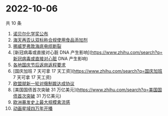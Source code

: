 # 2022-10-06

共 10 条

<!-- BEGIN -->
<!-- 最后更新时间 Thu Oct 06 2022 11:08:31 GMT+0800 (China Standard Time) -->

1. [诺贝尔化学奖公布](https://www.zhihu.com/search?q=诺贝尔化学奖公布)
1. [海天再否认双标称合规使用食品添加剂](https://www.zhihu.com/search?q=海天再否认双标称合规使用食品添加剂)
1. [挪威罗弗敦海底电缆断裂](https://www.zhihu.com/search?q=挪威罗弗敦海底电缆断裂)
1. [新冠病毒或直接对心脏 DNA 产生影响](https://www.zhihu.com/search?q=新冠病毒或直接对心脏 DNA 产生影响)
1. [各地国庆节后返岗返程要求](https://www.zhihu.com/search?q=各地国庆节后返岗返程要求)
1. [国庆加班 7 天可拿 17 天工资](https://www.zhihu.com/search?q=国庆加班 7 天可拿 17 天工资)
1. [欧盟就新一轮对俄制裁达成协议](https://www.zhihu.com/search?q=欧盟就新一轮对俄制裁达成协议)
1. [美国国债首次突破 31 万亿美元](https://www.zhihu.com/search?q=美国国债首次突破 31 万亿美元)
1. [欧洲暴发史上最大规模禽流感](https://www.zhihu.com/search?q=欧洲暴发史上最大规模禽流感)
1. [动画星域四万年开播](https://www.zhihu.com/search?q=动画星域四万年开播)

<!-- END -->
